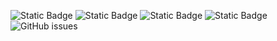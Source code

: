 ![Static Badge](https://img.shields.io/badge/blacklists-60-000000) ![Static Badge](https://img.shields.io/badge/blacklisted-3030591-cc0000) ![Static Badge](https://img.shields.io/badge/whitelisted-2243-00CC00) ![Static Badge](https://img.shields.io/badge/streaming_blacklist-28107-000000) ![GitHub issues](https://img.shields.io/github/issues/fabriziosalmi/blacklists)

